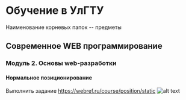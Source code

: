 # Обучение в УлГТУ
Наименование корневых папок -- предметы 
## Современное WEB программирование
### Модуль 2. Основы web-разработки
#### Нормальное позиционирование
Выполнить задание https://webref.ru/course/position/static
![alt text](https://webref.ru/assets/images/individual/static.png)